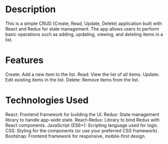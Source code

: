 # Description
This is a simple CRUD (Create, Read, Update, Delete) application built with React and Redux for state management. The app allows users to perform basic operations such as adding, updating, viewing, and deleting items in a list.

# Features
Create: Add a new item to the list.
Read: View the list of all items.
Update: Edit existing items in the list.
Delete: Remove items from the list.

# Technologies Used
React: Frontend framework for building the UI.
Redux: State management library to handle app-wide state.
React-Redux: Library to bind Redux with React components.
JavaScript (ES6+): Scripting language used for logic.
CSS: Styling for the components (or use your preferred CSS framework).
Bootstrap: Frontend framework for responsive, mobile-first design.
